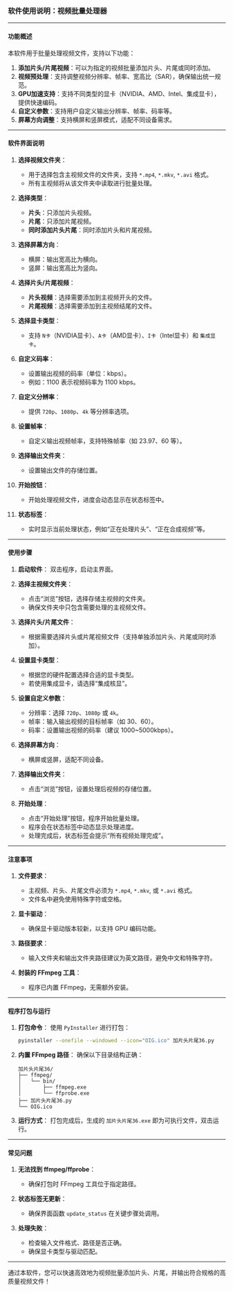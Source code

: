 ### **软件使用说明：视频批量处理器**

---

#### **功能概述**
本软件用于批量处理视频文件，支持以下功能：
1. **添加片头/片尾视频**：可以为指定的视频批量添加片头、片尾或同时添加。
2. **视频预处理**：支持调整视频分辨率、帧率、宽高比（SAR），确保输出统一规范。
3. **GPU加速支持**：支持不同类型的显卡（NVIDIA、AMD、Intel、集成显卡），提供快速编码。
4. **自定义参数**：支持用户自定义输出分辨率、帧率、码率等。
5. **屏幕方向调整**：支持横屏和竖屏模式，适配不同设备需求。

---

#### **软件界面说明**

1. **选择视频文件夹**：
   - 用于选择包含主视频文件的文件夹，支持 `*.mp4`, `*.mkv`, `*.avi` 格式。
   - 所有主视频将从该文件夹中读取进行批量处理。

2. **选择类型**：
   - **片头**：只添加片头视频。
   - **片尾**：只添加片尾视频。
   - **同时添加片头片尾**：同时添加片头和片尾视频。

3. **选择屏幕方向**：
   - 横屏：输出宽高比为横向。
   - 竖屏：输出宽高比为竖向。

4. **选择片头/片尾视频**：
   - **片头视频**：选择需要添加到主视频开头的文件。
   - **片尾视频**：选择需要添加到主视频结尾的文件。

5. **选择显卡类型**：
   - 支持 `N卡`（NVIDIA显卡）、`A卡`（AMD显卡）、`I卡`（Intel显卡）和 `集成显卡`。

6. **自定义码率**：
   - 设置输出视频的码率（单位：kbps）。
   - 例如：1100 表示视频码率为 1100 kbps。

7. **自定义分辨率**：
   - 提供 `720p`、`1080p`、`4k` 等分辨率选项。

8. **设置帧率**：
   - 自定义输出视频帧率，支持特殊帧率（如 23.97、60 等）。

9. **选择输出文件夹**：
   - 设置输出文件的存储位置。

10. **开始按钮**：
    - 开始处理视频文件，进度会动态显示在状态标签中。

11. **状态标签**：
    - 实时显示当前处理状态，例如“正在处理片头”、“正在合成视频”等。

---

#### **使用步骤**

1. **启动软件**：
   双击程序，启动主界面。

2. **选择主视频文件夹**：
   - 点击“浏览”按钮，选择存储主视频的文件夹。
   - 确保文件夹中只包含需要处理的主视频文件。

3. **选择片头/片尾文件**：
   - 根据需要选择片头或片尾视频文件（支持单独添加片头、片尾或同时添加）。

4. **设置显卡类型**：
   - 根据您的硬件配置选择合适的显卡类型。
   - 若使用集成显卡，请选择“集成核显”。

5. **设置自定义参数**：
   - 分辨率：选择 `720p`、`1080p` 或 `4k`。
   - 帧率：输入输出视频的目标帧率（如 30、60）。
   - 码率：设置输出视频的码率（建议 1000~5000kbps）。

6. **选择屏幕方向**：
   - 横屏或竖屏，适配不同设备。

7. **选择输出文件夹**：
   - 点击“浏览”按钮，设置处理后视频的存储位置。

8. **开始处理**：
   - 点击“开始处理”按钮，程序开始批量处理。
   - 程序会在状态标签中动态显示处理进度。
   - 处理完成后，状态标签会提示“所有视频处理完成”。

---

#### **注意事项**

1. **文件要求**：
   - 主视频、片头、片尾文件必须为 `*.mp4`, `*.mkv`, 或 `*.avi` 格式。
   - 文件名中避免使用特殊字符或空格。

2. **显卡驱动**：
   - 确保显卡驱动版本较新，以支持 GPU 编码功能。

3. **路径要求**：
   - 输入文件夹和输出文件夹路径建议为英文路径，避免中文和特殊字符。

4. **封装的 FFmpeg 工具**：
   - 程序已内置 FFmpeg，无需额外安装。

---

#### **程序打包与运行**

1. **打包命令**：
   使用 `PyInstaller` 进行打包：
   ```bash
   pyinstaller --onefile --windowed --icon="OIG.ico" 加片头片尾36.py
   ```

2. **内置 FFmpeg 路径**：
   确保以下目录结构正确：
   ```
   加片头片尾36/
   ├── ffmpeg/
   │   └── bin/
   │       ├── ffmpeg.exe
   │       └── ffprobe.exe
   ├── 加片头片尾36.py
   └── OIG.ico
   ```

3. **运行方式**：
   打包完成后，生成的 `加片头片尾36.exe` 即为可执行文件，双击运行。

---

#### **常见问题**

1. **无法找到 ffmpeg/ffprobe**：
   - 确保打包时 FFmpeg 工具位于指定路径。

2. **状态标签无更新**：
   - 确保界面函数 `update_status` 在关键步骤处调用。

3. **处理失败**：
   - 检查输入文件格式、路径是否正确。
   - 确保显卡类型与驱动匹配。

---

通过本软件，您可以快速高效地为视频批量添加片头、片尾，并输出符合规格的高质量视频文件！
